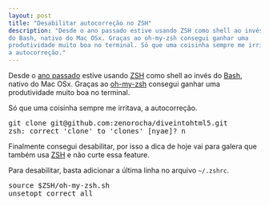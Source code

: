 ```yaml
---
layout: post
title: "Desabilitar autocorreção no ZSH"
description: "Desde o ano passado estive usando ZSH como shell ao invés
do Bash, nativo do Mac OSx. Graças ao oh-my-zsh consegui ganhar uma
produtividade muito boa no terminal. Só que uma coisinha sempre me irritava,
a autocorreção."
---
```


Desde o [ano passado](http://zenorocha.com/meu-ambiente-de-trabalho-em-7-itens/)
estive usando [ZSH](http://en.wikipedia.org/wiki/Z_shell) como shell ao invés
do [Bash](http://pt.wikipedia.org/wiki/Bash), nativo do Mac OSx. Graças ao
[oh-my-zsh](https://github.com/robbyrussell/oh-my-zsh) consegui ganhar uma
produtividade muito boa no terminal.

Só que uma coisinha sempre me irritava, a autocorreção.

<!-- more -->

<pre class="prettyprint">git clone git@github.com:zenorocha/diveintohtml5.git
zsh: correct 'clone' to 'clones' [nyae]? n
</pre>

Finalmente consegui desabilitar, por isso a dica de hoje vai para galera que
também usa [ZSH](http://en.wikipedia.org/wiki/Z_shell) e não curte essa feature.

Para desabilitar, basta adicionar a última linha no arquivo `~/.zshrc`.

<pre class="prettyprint">source $ZSH/oh-my-zsh.sh
unsetopt correct_all
</pre>